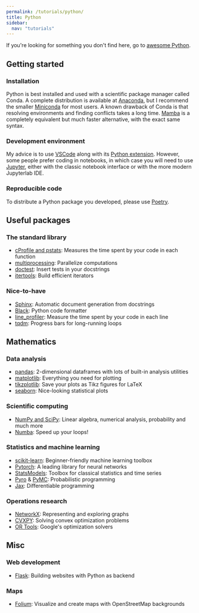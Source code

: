 ```yaml
---
permalink: /tutorials/python/
title: Python
sidebar:
  nav: "tutorials"
---
```


If you're looking for something you don't find here, go to [awesome Python](https://github.com/vinta/awesome-python).

## Getting started

### Installation

Python is best installed and used with a scientific package manager called Conda. A complete distribution is available at [Anaconda](https://www.anaconda.com/), but I recommend the smaller [Miniconda](https://docs.conda.io/en/latest/miniconda.html) for most users. A known drawback of Conda is that resolving environments and finding conflicts takes a long time. [Mamba](https://github.com/mamba-org/mamba) is a completely equivalent but much faster alternative, with the exact same syntax.

### Development environment

My advice is to use [VSCode](../tutorials/vscode.md) along with its [Python extension](https://code.visualstudio.com/docs/languages/python). However, some people prefer coding in notebooks, in which case you will need to use [Jupyter](https://jupyter.org/), either with the classic notebook interface or with the more modern Jupyterlab IDE.

### Reproducible code

To distribute a Python package you developed, please use [Poetry](https://github.com/python-poetry/poetry).

## Useful packages

### The standard library

- [cProfile and pstats](https://docs.python.org/3/library/profile.html): Measures the time spent by your code in each function
- [multiprocessing](https://docs.python.org/3/library/multiprocessing.html): Parallelize computations
- [doctest](https://docs.python.org/3/library/doctest.html): Insert tests in your docstrings
- [itertools](https://docs.python.org/3/library/itertools.html): Build efficient iterators

### Nice-to-have

- [Sphinx](http://www.sphinx-doc.org/en/master/): Automatic document generation from docstrings
- [Black](https://black.readthedocs.io/en/stable/): Python code formatter
- [line_profiler](https://github.com/rkern/line_profiler): Measure the time spent by your code in each line
- [tqdm](https://github.com/tqdm/tqdm): Progress bars for long-running loops

## Mathematics

### Data analysis

- [pandas](https://pandas.pydata.org): 2-dimensional dataframes with lots of built-in analysis utilities
- [matplotlib](https://matplotlib.org): Everything you need for plotting
- [tikzplotlib](https://github.com/nschloe/tikzplotlib): Save your plots as Tikz figures for LaTeX
- [seaborn](https://seaborn.pydata.org): Nice-looking statistical plots

### Scientific computing

- [NumPy and SciPy](https://docs.scipy.org/doc/): Linear algebra, numerical analysis, probability and much more
- [Numba](https://github.com/numba/numba): Speed up your loops!

### Statistics and machine learning

- [scikit-learn](https://scikit-learn.org/stable/): Beginner-friendly machine learning toolbox
- [Pytorch](https://pytorch.org/): A leading library for neural networks
- [StatsModels](https://www.statsmodels.org/stable/index.html): Toolbox for classical statistics and time series
- [Pyro](http://pyro.ai) & [PyMC](https://docs.pymc.io): Probabilistic programming
- [Jax](https://github.com/google/jax): Differentiable programming

### Operations research

- [NetworkX](https://networkx.github.io): Representing and exploring graphs
- [CVXPY](https://www.cvxpy.org): Solving convex optimization problems
- [OR Tools](https://developers.google.com/optimization/): Google's optimization solvers

## Misc

### Web development

- [Flask](http://flask.pocoo.org): Building websites with Python as backend

### Maps

- [Folium](https://python-visualization.github.io/folium/): Visualize and create maps with OpenStreetMap backgrounds
